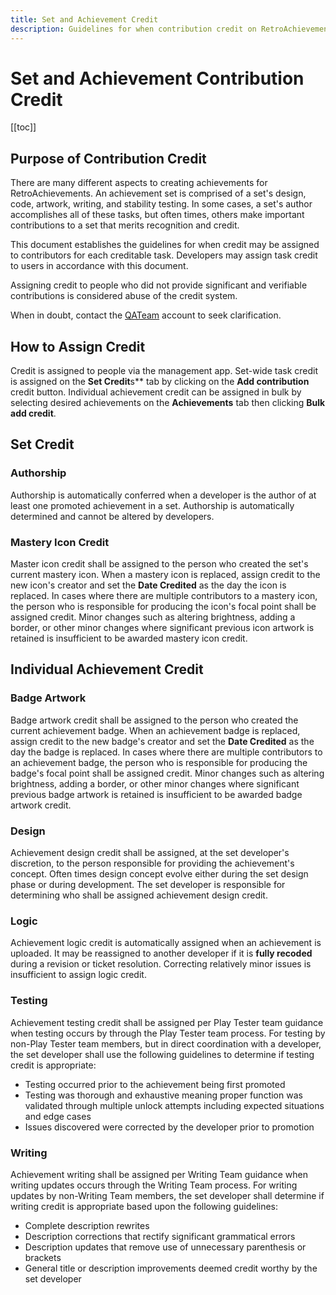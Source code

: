 ```yaml
---
title: Set and Achievement Credit
description: Guidelines for when contribution credit on RetroAchievements is appropriate for the different types of credit that can be assigned.
---
```


# Set and Achievement Contribution Credit

[[toc]]

## Purpose of Contribution Credit
There are many different aspects to creating achievements for RetroAchievements. An achievement set is comprised of a set's design, code, artwork, writing, and stability testing. In some cases, a set's author accomplishes all of these tasks, but often times, others make important contributions to a set that merits recognition and credit.

This document establishes the guidelines for when credit may be assigned to contributors for each creditable task. Developers may assign task credit to users in accordance with this document. 

Assigning credit to people who did not provide significant and verifiable contributions is considered abuse of the credit system.

When in doubt, contact the [QATeam](https://retroachievements.org/user/QATeam) account to seek clarification.

## How to Assign Credit
Credit is assigned to people via the management app. Set-wide task credit is assigned on the **Set Credit**s** tab by clicking on the **Add contribution** credit button. Individual achievement credit can be assigned in bulk by selecting desired achievements on the **Achievements** tab then clicking **Bulk add credit**.

## Set Credit
### Authorship
Authorship is automatically conferred when a developer is the author of at least one promoted achievement in a set. Authorship is automatically determined and cannot be altered by developers.

### Mastery Icon Credit
Master icon credit shall be assigned to the person who created the set's current mastery icon. When a mastery icon is replaced, assign credit to the new icon's creator and set the **Date Credited** as the day the icon is replaced. In cases where there are multiple contributors to a mastery icon, the person who is responsible for producing the icon's focal point shall be assigned credit. Minor changes such as altering brightness, adding a border, or other minor changes where significant previous icon artwork is retained is insufficient to be awarded mastery icon credit.

## Individual Achievement Credit
### Badge Artwork
Badge artwork credit shall be assigned to the person who created the current achievement badge. When an achievement badge is replaced, assign credit to the new badge's creator and set the **Date Credited** as the day the badge is replaced. In cases where there are multiple contributors to an achievement badge, the person who is responsible for producing the badge's focal point shall be assigned credit. Minor changes such as altering brightness, adding a border, or other minor changes where significant previous badge artwork is retained is insufficient to be awarded badge artwork credit.

### Design
Achievement design credit shall be assigned, at the set developer's discretion, to the person responsible for providing the achievement's concept. Often times design concept evolve either during the set design phase or during development. The set developer is responsible for determining who shall be assigned achievement design credit.

### Logic
Achievement logic credit is automatically assigned when an achievement is uploaded. It may be reassigned to another developer if it is **fully recoded** during a revision or ticket resolution. Correcting relatively minor issues is insufficient to assign logic credit.

### Testing
Achievement testing credit shall be assigned per Play Tester team guidance when testing occurs by through the Play Tester team process. For testing by non-Play Tester team members, but in direct coordination with a developer, the set developer shall use the following guidelines to determine if testing credit is appropriate:
- Testing occurred prior to the achievement being first promoted
- Testing was thorough and exhaustive meaning proper function was validated through multiple unlock attempts including expected situations and edge cases
- Issues discovered were corrected by the developer prior to promotion

### Writing
Achievement writing shall be assigned per Writing Team guidance when writing updates occurs through the Writing Team process. For writing updates by non-Writing Team members, the set developer shall determine if writing credit is appropriate based upon the following guidelines:
- Complete description rewrites
- Description corrections that rectify significant grammatical errors
- Description updates that remove use of unnecessary parenthesis or brackets
- General title or description improvements deemed credit worthy by the set developer

